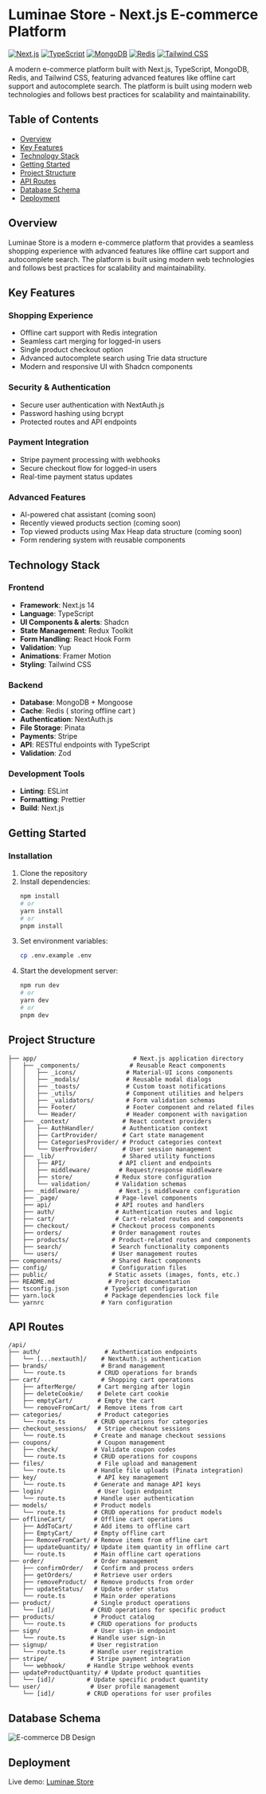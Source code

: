 # Luminae Store - Next.js E-commerce Platform

[![Next.js](https://img.shields.io/badge/Next.js-000000?style=flat-square&logo=nextdotjs&logoColor=white)](https://nextjs.org)
[![TypeScript](https://img.shields.io/badge/TypeScript-007ACC?style=flat-square&logo=typescript&logoColor=white)](https://typescriptlang.org)
[![MongoDB](https://img.shields.io/badge/MongoDB-4EA94B?style=flat-square&logo=mongodb&logoColor=white)](https://mongodb.com)
[![Redis](https://img.shields.io/badge/Redis-DC382D?style=flat-square&logo=redis&logoColor=white)](https://redis.io)
[![Tailwind CSS](https://img.shields.io/badge/Tailwind_CSS-38B2AC?style=flat-square&logo=tailwind-css&logoColor=white)](https://tailwindcss.com)

A modern e-commerce platform built with Next.js, TypeScript, MongoDB, Redis, and Tailwind CSS, featuring advanced features like offline cart support and autocomplete search. The platform is built using modern web technologies and follows best practices for scalability and maintainability.

## Table of Contents

- [Overview](#overview)
- [Key Features](#key-features)
- [Technology Stack](#technology-stack)
- [Getting Started](#getting-started)
- [Project Structure](#project-structure)
- [API Routes](#api-routes)
- [Database Schema](#database-schema)
- [Deployment](#deployment)

## Overview

Luminae Store is a modern e-commerce platform that provides a seamless shopping experience with advanced features like offline cart support and autocomplete search. The platform is built using modern web technologies and follows best practices for scalability and maintainability.

## Key Features

### Shopping Experience

- Offline cart support with Redis integration
- Seamless cart merging for logged-in users
- Single product checkout option
- Advanced autocomplete search using Trie data structure
- Modern and responsive UI with Shadcn components

### Security & Authentication

- Secure user authentication with NextAuth.js
- Password hashing using bcrypt
- Protected routes and API endpoints

### Payment Integration

- Stripe payment processing with webhooks
- Secure checkout flow for logged-in users
- Real-time payment status updates

### Advanced Features

- AI-powered chat assistant (coming soon)
- Recently viewed products section (coming soon)
- Top viewed products using Max Heap data structure (coming soon)
- Form rendering system with reusable components

## Technology Stack

### Frontend

- **Framework**: Next.js 14
- **Language**: TypeScript
- **UI Components & alerts**: Shadcn
- **State Management**: Redux Toolkit
- **Form Handling**: React Hook Form
- **Validation**: Yup
- **Animations**: Framer Motion
- **Styling**: Tailwind CSS

### Backend

- **Database**: MongoDB + Mongoose
- **Cache**: Redis ( storing offline cart )
- **Authentication**: NextAuth.js
- **File Storage**: Pinata
- **Payments**: Stripe
- **API**: RESTful endpoints with TypeScript
- **Validation**: Zod

### Development Tools

- **Linting**: ESLint
- **Formatting**: Prettier
- **Build**: Next.js

## Getting Started

### Installation

1. Clone the repository
2. Install dependencies:
   ```bash
   npm install
   # or
   yarn install
   # or
   pnpm install
   ```
3. Set environment variables:
   ```bash
   cp .env.example .env
   ```
4. Start the development server:
   ```bash
   npm run dev
   # or
   yarn dev
   # or
   pnpm dev
   ```

## Project Structure

```
├── app/                           # Next.js application directory
│   ├── _components/              # Reusable React components
│   │   ├── _icons/              # Material-UI icons components
│   │   ├── _modals/             # Reusable modal dialogs
│   │   ├── _toasts/             # Custom toast notifications
│   │   ├── _utils/              # Component utilities and helpers
│   │   ├── _validators/         # Form validation schemas
│   │   ├── Footer/              # Footer component and related files
│   │   └── Header/              # Header component with navigation
│   ├── _context/               # React context providers
│   │   ├── AuthHandler/        # Authentication context
│   │   ├── CartProvider/       # Cart state management
│   │   ├── CategoriesProvider/ # Product categories context
│   │   └── UserProvider/       # User session management
│   ├── _lib/                   # Shared utility functions
│   │   ├── API/               # API client and endpoints
│   │   ├── middleware/        # Request/response middleware
│   │   ├── store/            # Redux store configuration
│   │   └── validation/       # Validation schemas
│   ├── _middleware/           # Next.js middleware configuration
│   ├── _page/                # Page-level components
│   ├── api/                  # API routes and handlers
│   ├── auth/                 # Authentication routes and logic
│   ├── cart/                 # Cart-related routes and components
│   ├── checkout/            # Checkout process components
│   ├── orders/              # Order management routes
│   ├── products/            # Product-related routes and components
│   ├── search/              # Search functionality components
│   └── users/               # User management routes
├── components/              # Shared React components
├── config/                  # Configuration files
├── public/                 # Static assets (images, fonts, etc.)
├── README.md               # Project documentation
├── tsconfig.json          # TypeScript configuration
├── yarn.lock              # Package dependencies lock file
└── yarnrc                # Yarn configuration

```

## API Routes

```
/api/
├── auth/                  # Authentication endpoints
│   └── [...nextauth]/    # NextAuth.js authentication
├── brands/               # Brand management
│   └── route.ts         # CRUD operations for brands
├── cart/                 # Shopping cart operations
│   ├── afterMerge/      # Cart merging after login
│   ├── deleteCookie/    # Delete cart cookie
│   ├── emptyCart/       # Empty the cart
│   └── removeFromCart/  # Remove items from cart
├── categories/          # Product categories
│   └── route.ts        # CRUD operations for categories
├── checkout_sessions/   # Stripe checkout sessions
│   └── route.ts        # Create and manage checkout sessions
├── coupons/             # Coupon management
│   ├── check/          # Validate coupon codes
│   └── route.ts        # CRUD operations for coupons
├── files/               # File upload and management
│   └── route.ts        # Handle file uploads (Pinata integration)
├── key/                 # API key management
│   └── route.ts        # Generate and manage API keys
├── login/               # User login endpoint
│   └── route.ts        # Handle user authentication
├── models/             # Product models
│   └── route.ts        # CRUD operations for product models
├── offlineCart/        # Offline cart operations
│   ├── AddToCart/      # Add items to offline cart
│   ├── EmptyCart/      # Empty offline cart
│   ├── RemoveFromCart/ # Remove items from offline cart
│   ├── updateQuantity/ # Update item quantity in offline cart
│   └── route.ts        # Main offline cart operations
├── order/              # Order management
│   ├── confirmOrder/   # Confirm and process orders
│   ├── getOrders/      # Retrieve user orders
│   ├── removeProduct/  # Remove products from order
│   ├── updateStatus/   # Update order status
│   └── route.ts        # Main order operations
├── product/            # Single product operations
│   └── [id]/          # CRUD operations for specific product
├── products/           # Product catalog
│   └── route.ts       # CRUD operations for products
├── sign/               # User sign-in endpoint
│   └── route.ts       # Handle user sign-in
├── signup/            # User registration
│   └── route.ts       # Handle user registration
├── stripe/            # Stripe payment integration
│   └── webhook/      # Handle Stripe webhook events
├── updateProductQuantity/ # Update product quantities
│   └── [id]/         # Update specific product quantity
└── user/              # User profile management
    └── [id]/         # CRUD operations for user profiles
```

## Database Schema

<img
        src="https://res.cloudinary.com/dvvmu40wx/image/upload/v1747771322/Public%20images/Next.js_Ecommerce_DB_diagram_ujcimn.png"
        alt="E-commerce DB Design"
/>

## Deployment

Live demo: [Luminae Store](https://ecommerce-nextjs-by-mustafa.vercel.app/)
